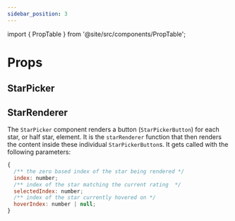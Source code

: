```yaml
---
sidebar_position: 3
---
```


import { PropTable } from '@site/src/components/PropTable';

# Props

## StarPicker

<PropTable name="StarPicker" />

## StarRenderer

The `StarPicker` component renders a button (`StarPickerButton`) for each star, or half star, element. It is the `starRenderer` function that then renders the content inside these individual `StarPickerButton`s. It gets called with the following parameters:

```jsx static
{
  /** the zero based index of the star being rendered */
  index: number;
  /** index of the star matching the current rating  */
  selectedIndex: number;
  /** index of the star currently hovered on */
  hoverIndex: number | null;
}
```

<!-- <PropTable name="defaultStarRenderer" /> -->
